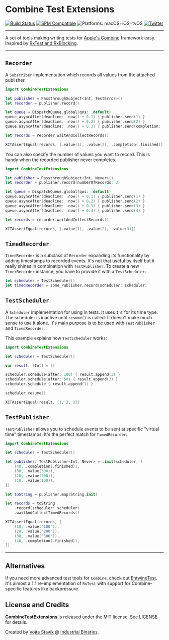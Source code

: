 # Combine Test Extensions 

[![Build Status](https://github.com/industrialbinaries/CombineTestExtensions/workflows/Tests/badge.svg)](https://github.com/industrialbinaries/CombineTestExtensions)
[![SPM Compatible](https://img.shields.io/badge/spm-compatible-brightgreen.svg?style=flat)](https://swift.org/package-manager)
![Platforms: macOS+iOS+tvOS ](https://img.shields.io/badge/platforms-macOS%20iOS%20tvOS-brightgreen.svg?style=flat)
[![Twitter](https://img.shields.io/badge/twitter-@i_binaries-blue.svg?style=flat)](https://twitter.com/i_binaries)

---

A set of tools making writing tests for [Apple's Combine](https://developer.apple.com/documentation/combine) framework easy. Inspired by [RxTest and RxBlocking](https://github.com/ReactiveX/RxSwift/blob/master/Documentation/UnitTests.md).

---

## `Recorder`

A `Subscriber` implementation which records all values from the attached publisher.

```swift
import CombineTestExtensions

let publisher = PassthroughSubject<Int, TestError>()
let recorder = publisher.record()

let queue = DispatchQueue.global(qos: .default)
queue.asyncAfter(deadline: .now() + 0.1) { publisher.send(1) }
queue.asyncAfter(deadline: .now() + 0.2) { publisher.send(2) }
queue.asyncAfter(deadline: .now() + 0.3) { publisher.send(completion: .finished) }

let records = recorder.waitAndCollectRecords()

XCTAssertEqual(records, [.value(1), .value(2), .completion(.finished)])
```

You can also specify the number of values you want to record. This is handy when the recorded publisher never completes.

```swift
import CombineTestExtensions

let publisher = PassthroughSubject<Int, Never>()
let recorder = publisher.record(numberOfRecords: 3)

let queue = DispatchQueue.global(qos: .default)
queue.asyncAfter(deadline: .now() + 0.1) { publisher.send(1) }
queue.asyncAfter(deadline: .now() + 0.2) { publisher.send(2) }
queue.asyncAfter(deadline: .now() + 0.3) { publisher.send(3) }
queue.asyncAfter(deadline: .now() + 0.4) { publisher.send(4) }

let records = recorder.waitAndCollectRecords()

XCTAssertEqual(records, [.value(1), .value(2), .value(3)])
```

## `TimedRecorder`

`TimedRecorder` is a subclass of `Recorder` expanding its functionality by adding timestamps to recorded events. It's not that useful by itself but it really shines in combination with `TestPublisher`. To create a new `TimerRecorder` instance, you have to provide it with a `TestScheduler`:

```swift
let scheduler = TestScheduler()
let timedRecorder = some_Publisher.record(scheduler: scheduler)
```

## `TestScheduler`

A `Scheduler` implementation for using in tests. It uses `Int` for its time type. The scheduler is inactive until `resume()` is called. It doesn't make much sense to use it alone. It's main purpose is to be used with `TestPublisher` and `TimedRecorder`.

This example explains how `TestScheduler` works:
```swift
import CombineTestExtensions

let scheduler = TestScheduler()

var result: [Int] = []

scheduler.schedule(after: 100) { result.append(3) }
scheduler.schedule(after: 50) { result.append(2) }
scheduler.schedule { result.append(1) }

scheduler.resume()

XCTAssertEqual(result, [1, 2, 3])
```

## `TestPublisher`

`TestPublisher` allows you to schedule events to be sent at specific "virtual time" timestamps. It's the perfect match for `TimedRecorder`:

```swift
import CombineTestExtensions

let scheduler = TestScheduler()

let publisher: TestPublisher<Int, Never> = .init(scheduler, [
    (40, .completion(.finished)),
    (30, .value(300)),
    (20, .value(200)),
    (10, .value(100)),
])

let toString = publisher.map(String.init)

let records = toString
    .record(scheduler: scheduler)
    .waitAndCollectTimedRecords()

XCTAssertEqual(records, [
    (10, .value("100")),
    (20, .value("200")),
    (30, .value("300")),
    (40, .completion(.finished)),
])
```

---

## Alternatives

If you need more advanced test tools for `Combine`, check out [EntwineTest](https://github.com/tcldr/Entwine/blob/master/Assets/EntwineTest/README.md). It's almost a 1:1 re-implementation of `RxTest` with support for Combine-specific features like backpressure.

## License and Credits

**CombineTestExtensions** is released under the MIT license. See [LICENSE](/LICENSE) for details.

Created by [Vojta Stavik](https://twitter.com/vojtastavik) @ [Industrial Binaries](https://industrial-binaries.co).
